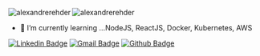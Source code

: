 <img align="left" src="https://github-readme-stats.vercel.app/api?username=alexandrerehder&show_icons=true&locale=en&theme=merko" alt="alexandrerehder" /></p>
<p><img align="left-center" src="https://github-readme-stats.vercel.app/api/top-langs?username=alexandrerehder&show_icons=true&locale=en&layout=compact&theme=dark" alt="alexandrerehder"/></p>

- 🌱 I’m currently learning ...NodeJS, ReactJS, Docker, Kubernetes, AWS


[![Linkedin Badge](https://img.shields.io/badge/-LinkedIn-blue?style=flat-square&logo=Linkedin&logoColor=white&link=https://www.linkedin.com/in/alexandre-rehder-900312166/)](https://www.linkedin.com/in/alexandre-rehder-900312166/)
[![Gmail Badge](https://img.shields.io/badge/-Gmail-c14438?style=flat-square&logo=Gmail&logoColor=white&link=mailto:seu_email)](mailto:rehderync@gmail.com)
[![Github Badge](https://img.shields.io/badge/-Github-000?style=flat-square&logo=Github&logoColor=white&link=https://github.com/Alexandrerehder)](https://github.com/Alexandrerehder)
